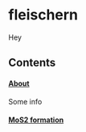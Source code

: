 # fleischern

Hey

## Contents

#### [About](about.md)
Some info


#### [MoS2 formation](defplotter.md)
